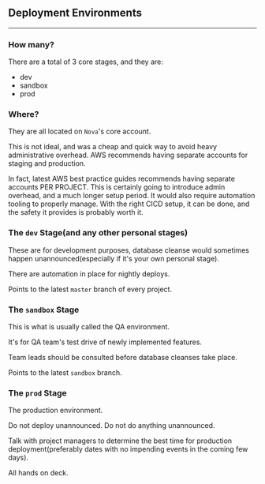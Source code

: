 ## Deployment Environments

---

### How many?

There are a total of 3 core stages, and they are:

- dev
- sandbox
- prod

### Where?

They are all located on `Nova`'s core account.

This is not ideal, and was a cheap and quick way to avoid heavy administrative overhead. AWS
recommends having separate accounts for staging and production.

In fact, latest AWS best practice guides recommends having separate accounts PER PROJECT. This is
certainly going to introduce admin overhead, and a much longer setup period. It would also require
automation tooling to properly manage. With the right CICD setup, it can be done, and the safety it
provides is probably worth it.

### The `dev` Stage(and any other personal stages)

These are for development purposes, database cleanse would sometimes happen unannounced(especially
if it's your own personal stage).

There are automation in place for nightly deploys.

Points to the latest `master` branch of every project.

### The `sandbox` Stage

This is what is usually called the QA environment.

It's for QA team's test drive of newly implemented features.

Team leads should be consulted before database cleanses take place.

Points to the latest `sandbox` branch.

### The `prod` Stage

The production environment.

Do not deploy unannounced. Do not do anything unannounced.

Talk with project managers to determine the best time for production deployment(preferably dates
with no impending events in the coming few days).

All hands on deck.
